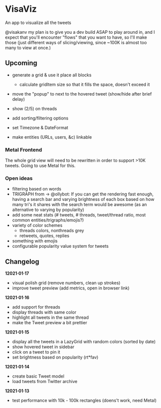 # VisaViz
An app to visualize all the tweets


@visakanv my plan is to give you a dev build ASAP to play around in, and I expect that you'll encounter "flows" that you want to have, so I'll make those
 (just different ways of slicing/viewing, since ~100K is almost too many to view at once.)


## Upcoming

- generate a grid & use it place all blocks
	- calculate gridItem size so that it fills the space, doesn't exceed it
- move the "popup" to next to the hovered tweet (show/hide after brief delay)
- show (2/5) on threads
- add sorting/filtering options

- set Timezone & DateFormat
- make entities (URLs, users, &c) linkable


### Metal Frontend

The whole grid view will need to be rewritten in order to support >10K tweets.
Going to use Metal for this.


### Open ideas
- filtering based on words
- TRIGRAPH from → @ollybot: If you can get the rendering fast enough, having a search bar and varying brightness of each box based on how many tri's it shares with the search term would be awesome (as an alternative to varying by popularity)
- add some neat stats (# tweets, # threads, tweet/thread ratio, most common entities/trigraphs/emojis?)
- variety of color schemes
	- threads colors, nonthreads grey
	- retweets, quotes, replies
- something with emojis
- configurable popularity value system for tweets

## Changelog

**12021·01·17**
- visual polish grid (remove numbers, clean up strokes)
- improve tweet preview (add metrics, open in browser link)

**12021·01·16**
- add support for threads
- display threads with same color
- highlight all tweets in the same thread
- make the Tweet preview a bit prettier

**12021·01·15**
- display all the tweets in a LazyGrid with random colors (sorted by date)
- show hovered tweet in sidebar
- click on a tweet to pin it
- set brightness based on popularity (rt*fav)

**12021·01·14**
- create basic Tweet model
- load tweets from Twitter archive

**12021·01·13**
- test performance with 10k - 100k rectangles (doens't work, need Metal)
